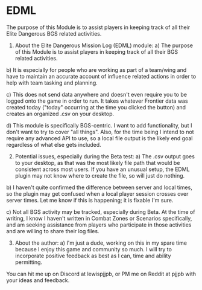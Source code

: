 # EDML
The purpose of this Module is to assist players in keeping track of all their Elite Dangerous BGS related activities.
1) About the Elite Dangerous Mission Log (EDML) module:
a) The purpose of this Module is to assist players in keeping track of all their BGS related activities.

b) It is especially for people who are working as part of a team/wing and have to maintain an accurate account of influence related actions in order to help with team tasking and planning.

c) This does not send data anywhere and doesn't even require you to be logged onto the game in order to run.  It takes whatever Frontier data was created today ("today" occurring at the time you clicked the button) and creates an organized .csv on your desktop.

d) This module is specifically BGS-centric.  I want to add functionality, but I don't want to try to cover "all things".  Also, for the time being I intend to not require any advanced API to use, so a local file output is the likely end goal regardless of what else gets included.

2) Potential issues, especially during the Beta test:
a) The .csv output goes to your desktop, as that was the most likely file path that would be consistent across most users.  If you have an unusual setup, the EDML plugin may not know where to create the file, so will just do nothing.

b) I haven't quite confirmed the difference between server and local times, so the plugin may get confused when a local player session crosses over server times.  Let me know if this is happening; it is fixable I'm sure.

c) Not all BGS activity may be tracked, especially during Beta.  At the time of writing, I know I haven't written in Combat Zones or Scenarios specifically, and am seeking assistance from players who participate in those activities and are willing to share their log files.


3) About the author:
a) I'm just a dude, working on this in my spare time because I enjoy this game and community so much.  I will try to incorporate positive feedback as best as I can, time and ability permitting.

You can hit me up on Discord at lewispjjpb, or PM me on Reddit at pjjpb with your ideas and feedback.
